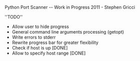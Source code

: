 Python Port Scanner -- Work in Progress
2011 - Stephen Gricci

''TODO''
* Allow user to hide progress
* General command line arguments processing (getopt)
* Write errors to stderr
* Rewrite progress bar for greater flexibility
* Check if host is up [DONE]
* Allow to specify host range [DONE]
